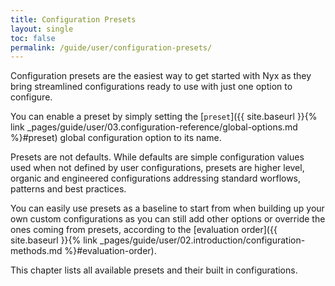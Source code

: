 ```yaml
---
title: Configuration Presets
layout: single
toc: false
permalink: /guide/user/configuration-presets/
---
```


Configuration presets are the easiest way to get started with Nyx as they bring streamlined configurations ready to use with just one option to configure.

You can enable a preset by simply setting the [`preset`]({{ site.baseurl }}{% link _pages/guide/user/03.configuration-reference/global-options.md %}#preset) global configuration option to its name.

Presets are not defaults. While defaults are simple configuration values used when not defined by user configurations, presets are higher level, organic and engineered configurations addressing standard worflows, patterns and best practices.

You can easily use presets as a baseline to start from when building up your own custom configurations as you can still add other options or override the ones coming from presets, according to the [evaluation order]({{ site.baseurl }}{% link _pages/guide/user/02.introduction/configuration-methods.md %}#evaluation-order).

This chapter lists all available presets and their built in configurations.
